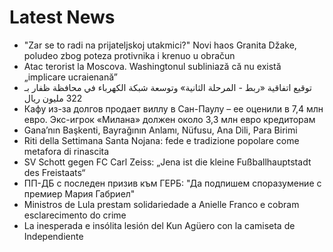 # Latest News
-  "Zar se to radi na prijateljskoj utakmici?" Novi haos Granita Džake, poludeo zbog poteza protivnika i krenuo u obračun
-  Atac terorist la Moscova. Washingtonul subliniază că nu există „implicare ucraienană”
-  توقيع اتفاقية «ربط - المرحلة الثانية» وتوسعة شبكة الكهرباء في محافظة ظفار بـ 322 مليون ريال
-  Кафу из-за долгов продает виллу в Сан-Паулу – ее оценили в 7,4 млн евро. Экс-игрок «Милана» должен около 3,3 млн евро кредиторам
-  Gana’nın Başkenti, Bayrağının Anlamı, Nüfusu, Ana Dili, Para Birimi
-  Riti della Settimana Santa Nojana: fede e tradizione popolare come metafora di rinascita
-  SV Schott gegen FC Carl Zeiss: „Jena ist die kleine Fußballhauptstadt des Freistaats“
-  ПП-ДБ с последен призив към ГЕРБ: "Да подпишем споразумение с премиер Мария Габриел"
-  Ministros de Lula prestam solidariedade a Anielle Franco e cobram esclarecimento do crime
-  La inesperada e insólita lesión del Kun Agüero con la camiseta de Independiente
